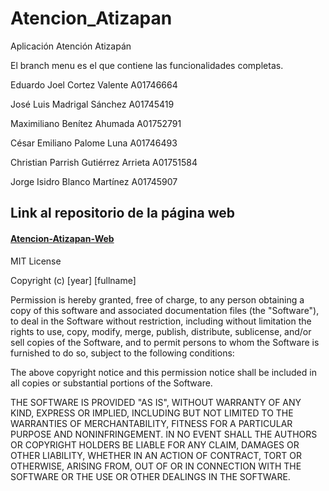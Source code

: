 # Atencion_Atizapan
Aplicación Atención Atizapán

El branch menu es el que contiene las funcionalidades completas.

Eduardo Joel Cortez Valente A01746664

José Luis Madrigal Sánchez A01745419

Maximiliano Benítez Ahumada A01752791

César Emiliano Palome Luna A01746493

Christian Parrish Gutiérrez Arrieta A01751584

Jorge Isidro Blanco Martínez A01745907

## Link al repositorio de la página web
#### [Atencion-Atizapan-Web](https://github.com/A01751584/Atencion-Atizapan-Web)

MIT License

Copyright (c) [year] [fullname]

Permission is hereby granted, free of charge, to any person obtaining a copy
of this software and associated documentation files (the "Software"), to deal
in the Software without restriction, including without limitation the rights
to use, copy, modify, merge, publish, distribute, sublicense, and/or sell
copies of the Software, and to permit persons to whom the Software is
furnished to do so, subject to the following conditions:

The above copyright notice and this permission notice shall be included in all
copies or substantial portions of the Software.

THE SOFTWARE IS PROVIDED "AS IS", WITHOUT WARRANTY OF ANY KIND, EXPRESS OR
IMPLIED, INCLUDING BUT NOT LIMITED TO THE WARRANTIES OF MERCHANTABILITY,
FITNESS FOR A PARTICULAR PURPOSE AND NONINFRINGEMENT. IN NO EVENT SHALL THE
AUTHORS OR COPYRIGHT HOLDERS BE LIABLE FOR ANY CLAIM, DAMAGES OR OTHER
LIABILITY, WHETHER IN AN ACTION OF CONTRACT, TORT OR OTHERWISE, ARISING FROM,
OUT OF OR IN CONNECTION WITH THE SOFTWARE OR THE USE OR OTHER DEALINGS IN THE
SOFTWARE.
